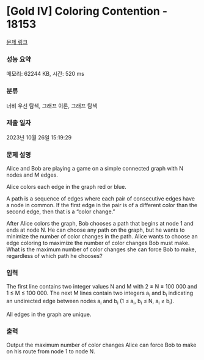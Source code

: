 # [Gold IV] Coloring Contention - 18153 

[문제 링크](https://www.acmicpc.net/problem/18153) 

### 성능 요약

메모리: 62244 KB, 시간: 520 ms

### 분류

너비 우선 탐색, 그래프 이론, 그래프 탐색

### 제출 일자

2023년 10월 26일 15:19:29

### 문제 설명

<p>Alice and Bob are playing a game on a simple connected graph with N nodes and M edges.</p>

<p>Alice colors each edge in the graph red or blue.</p>

<p>A path is a sequence of edges where each pair of consecutive edges have a node in common. If the first edge in the pair is of a different color than the second edge, then that is a “color change.”</p>

<p>After Alice colors the graph, Bob chooses a path that begins at node 1 and ends at node N. He can choose any path on the graph, but he wants to minimize the number of color changes in the path. Alice wants to choose an edge coloring to maximize the number of color changes Bob must make. What is the maximum number of color changes she can force Bob to make, regardless of which path he chooses?</p>

### 입력 

 <p>The first line contains two integer values N and M with 2 ≤ N ≤ 100 000 and 1 ≤ M ≤ 100 000. The next M lines contain two integers a<sub>i</sub> and b<sub>i</sub> indicating an undirected edge between nodes a<sub>i</sub> and b<sub>i</sub> (1 ≤ a<sub>i</sub>, b<sub>i</sub> ≤ N, a<sub>i</sub> ≠ b<sub>i</sub>).</p>

<p>All edges in the graph are unique.</p>

### 출력 

 <p>Output the maximum number of color changes Alice can force Bob to make on his route from node 1 to node N.</p>

